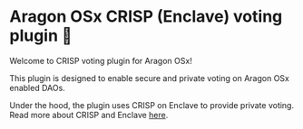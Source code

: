 # Aragon OSx CRISP (Enclave) voting plugin 🚀

Welcome to CRISP voting plugin for Aragon OSx!

This plugin is designed to enable secure and private voting on Aragon OSx enabled DAOs.

Under the hood, the plugin uses CRISP on Enclave to provide private voting. Read more about CRISP and Enclave [here](https://enclave.gg).
